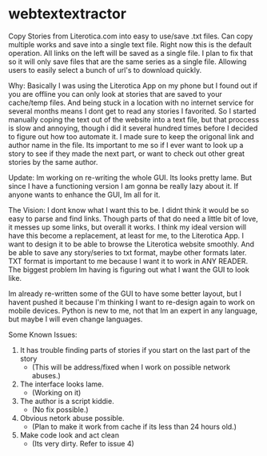 # webtextextractor
Copy Stories from Literotica.com into easy to use/save .txt files. Can copy multiple works and save into a single text file. Right now this is the default operation. All links on the left will be saved as a single file. I plan to fix that so it will only save files that are the same series as a single file. Allowing users to easily select a bunch of url's to download quickly.

Why: Basically I was using the Literotica App on my phone but I found out if you are offline you can only look at stories that are saved to your cache/temp files. And being stuck in a location with no internet service for several months means I dont get to read any stories I favorited. So I started manually coping the text out of the website into a text file, but that proccess is slow and annoying, though i did it several hundred times before I decided to figure out how too automate it. I made sure to keep the origonal link and author name in the file. Its important to me so if I ever want to look up a story to see if they made the next part, or want to check out other great stories by the same author.

Update:
Im working on re-writing the whole GUI. Its looks pretty lame. But since I have a functioning version I am gonna be really lazy about it. If anyone wants to enhance the GUI, Im all for it.

The Vision:
I dont know what I want this to be. I didnt think it would be so easy to parse and find links. Though parts of that do need a little bit of love, it messes up some links, but overall it works. I think my ideal version will have this become a replacement, at least for me, to the Literotica App. I want to design it to be able to browse the Literotica website smoothly. And be able to save any story/series to txt format, maybe other formats later. TXT format is important to me because I want it to work in ANY READER. The biggest problem Im having is figuring out what I want the GUI to look like.

Im already re-written some of the GUI to have some better layout, but I havent pushed it because I'm thinking I want to re-design again to work on mobile devices. Python is new to me, not that Im an expert in any language, but maybe I will even change languages.

Some Known Issues:

1. It has trouble finding parts of stories if you start on the last part of the story
   - (This will be address/fixed when I work on possible network abuses.)
2. The interface looks lame.
   - (Working on it)
3. The author is a script kiddie.
   - (No fix possible.)
4. Obvious netork abuse possible.
   - (Plan to make it work from cache if its less than 24 hours old.)
5. Make code look and act clean
   - (Its very dirty. Refer to issue 4)
